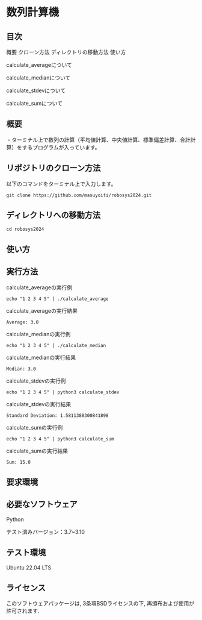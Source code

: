 # 数列計算機
## 目次
概要
クローン方法
ディレクトリの移動方法
使い方

  calculate_averageについて

  calculate_medianについて

  calculate_stdevについて

  calculate_sumについて
## 概要
・ターミナル上で数列の計算（平均値計算、中央値計算、標準偏差計算、合計計算）をするプログラムが入っています。
## リポジトリのクローン方法

以下のコマンドをターミナル上で入力します。
```
git clone https://github.com/masuyoiti/robosys2024.git
```
## ディレクトリへの移動方法
```
cd robosys2024
```
## 使い方

## 実行方法
calculate_averageの実行例
```
echo "1 2 3 4 5" | ./calculate_average
```
calculate_averageの実行結果
```
Average: 3.0
```
calculate_medianの実行例
```
echo "1 2 3 4 5" | ./calculate_median
```
calculate_medianの実行結果
```
Median: 3.0
```
calculate_stdevの実行例
```
echo "1 2 3 4 5" | python3 calculate_stdev
```
calculate_stdevの実行結果
```
Standard Deviation: 1.5811388300841898
```
calculate_sumの実行例
```
echo "1 2 3 4 5" | python3 calculate_sum
```
calculate_sumの実行結果
```
Sum: 15.0
```
## 要求環境
## 必要なソフトウェア
Python

テスト済みバージョン：3.7~3.10
## テスト環境
Ubuntu 22.04 LTS
## ライセンス
このソフトウェアパッケージは, 3条項BSDライセンスの下, 再頒布および使用が許可されます.
